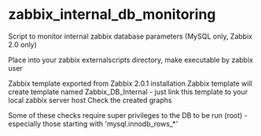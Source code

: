 zabbix_internal_db_monitoring
=============================

Script to monitor internal zabbix database parameters (MySQL only, Zabbix 2.0 only)

Place into your zabbix externalscripts directory, make executable by zabbix user

Zabbix template exported from Zabbix 2.0.1 installation
Zabbix template will create template named Zabbix_DB_Internal - just link this template to your local zabbix server host
Check the created graphs

Some of these checks require super privileges to the DB to be run (root) - especially those starting with 'mysql.innodb_rows_*'
